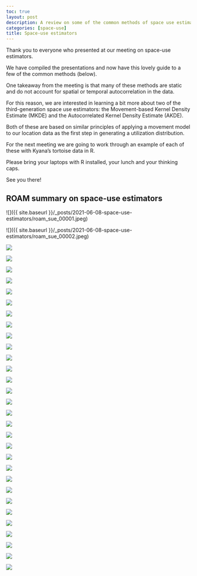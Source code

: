 ```yaml
---
toc: true
layout: post
description: A review on some of the common methods of space use estimation for animal movement.
categories: [space-use]
title: Space-use estimators
---
```


Thank you to everyone who presented at our meeting on space-use estimators. 

We have compiled the presentations and now have this lovely guide to a few of the common methods (below). 

One takeaway from the meeting is that many of these methods are static and do not account for spatial or temporal autocorrelation in the data. 

For this reason, we are interested in learning a bit more about two of the third-generation space use estimators: the Movement-based Kernel Density Estimate (MKDE) and the Autocorrelated Kernel Density Estimate (AKDE). 

Both of these are based on similar principles of applying a movement model to our location data as the first step in generating a utilization distribution. 

For the next meeting we are going to work through an example of each of these with Kyana’s tortoise data in R. 

Please bring your laptops with R installed, your lunch and your thinking caps.
 
See you there!

## ROAM summary on space-use estimators

![]({{ site.baseurl }}/_posts/2021-06-08-space-use-estimators/roam_sue_00001.jpeg)

![]({{ site.baseurl }}/_posts/2021-06-08-space-use-estimators/roam_sue_00002.jpeg)

![](2021-06-08-space-use-estimators/roam_sue_00003.jpeg)

![](2021-06-08-space-use-estimators/roam_sue_00004.jpeg)

![](2021-06-08-space-use-estimators/roam_sue_00005.jpeg)

![](2021-06-08-space-use-estimators/roam_sue_00006.jpeg)

![](2021-06-08-space-use-estimators/roam_sue_00007.jpeg)

![](2021-06-08-space-use-estimators/roam_sue_00008.jpeg)

![](2021-06-08-space-use-estimators/roam_sue_00009.jpeg)

![](2021-06-08-space-use-estimators/roam_sue_00010.jpeg)

![](2021-06-08-space-use-estimators/roam_sue_00011.jpeg)

![](2021-06-08-space-use-estimators/roam_sue_00012.jpeg)

![](2021-06-08-space-use-estimators/roam_sue_00013.jpeg)

![](2021-06-08-space-use-estimators/roam_sue_00014.jpeg)

![](2021-06-08-space-use-estimators/roam_sue_00015.jpeg)

![](2021-06-08-space-use-estimators/roam_sue_00016.jpeg)

![](2021-06-08-space-use-estimators/roam_sue_00017.jpeg)

![](2021-06-08-space-use-estimators/roam_sue_00018.jpeg)

![](2021-06-08-space-use-estimators/roam_sue_00019.jpeg)

![](2021-06-08-space-use-estimators/roam_sue_00020.jpeg)

![](2021-06-08-space-use-estimators/roam_sue_00021.jpeg)

![](2021-06-08-space-use-estimators/roam_sue_00022.jpeg)

![](2021-06-08-space-use-estimators/roam_sue_00023.jpeg)

![](2021-06-08-space-use-estimators/roam_sue_00024.jpeg)

![](2021-06-08-space-use-estimators/roam_sue_00025.jpeg)

![](2021-06-08-space-use-estimators/roam_sue_00026.jpeg)

![](2021-06-08-space-use-estimators/roam_sue_00027.jpeg)

![](2021-06-08-space-use-estimators/roam_sue_00028.jpeg)

![](2021-06-08-space-use-estimators/roam_sue_00029.jpeg)

![](2021-06-08-space-use-estimators/roam_sue_00030.jpeg)

![](2021-06-08-space-use-estimators/roam_sue_00031.jpeg)

![](2021-06-08-space-use-estimators/roam_sue_00032.jpeg)
